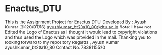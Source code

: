 # Enactus_DTU
This is the Assignment Project for Enactus DTU.  Developed By : Ayush Kumar                 (2K20/BT/16)                ayushkumar_bt20a10_80@dtu.ac.in   Note: I have not Edited the Logo of Enactus as I thought it would lead to copyright violations and thus used the Logo which was provided in the mail.   Thanking you to looking forward to my repository  Regards ,   Ayush Kumar ayushkumar_bt20a10_80 Contact No.  7838115520
